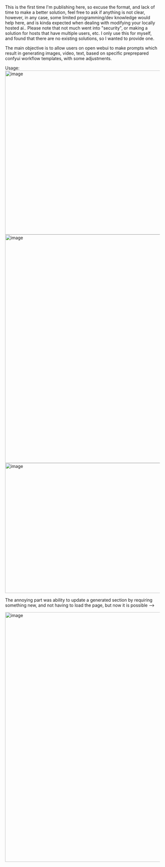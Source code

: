 This is the first time I'm publishing here, so excuse the format, and lack of time to make a better solution, feel free to ask if anything is not clear, however, in any case, some limited programming/dev knowledge would help here, and is kinda expected when dealing with modifying your locally hosted ai..
Please note that not much went into "security", or making a solution for hosts that have multiple users, etc. I only use this for myself, and found that there are no existing solutions, so I wanted to provide one.

The main objective is to allow users on open webui to make prompts which result in generating images, video, text, based on specific preprepared confyui workflow templates, with some adjustments.

Usage:
<img width="1228" height="533" alt="image" src="https://github.com/user-attachments/assets/a0e46566-d919-4068-859c-14ffa5bb976f" />
<img width="1695" height="743" alt="image" src="https://github.com/user-attachments/assets/bf048205-f9b7-4fe3-8010-7c4aa37984a2" />
<img width="1084" height="423" alt="image" src="https://github.com/user-attachments/assets/6ff9e94b-7875-48aa-9fec-7ebe0b067448" />

The annoying part was ability to update a generated section by requiring something new, and not having to load the page, but now it is possible -->

<img width="1444" height="812" alt="image" src="https://github.com/user-attachments/assets/54eb7f23-44e5-4c14-9ac0-692430afcd2f" />

